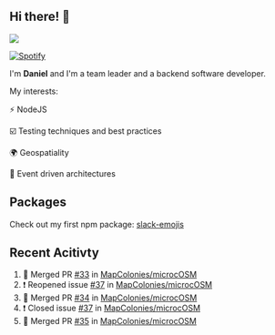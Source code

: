 ## Hi there! 👋

<p>
  <img src="https://github-readme-stats.vercel.app/api?username=syncush&theme=tokyonight">
</p>

[![Spotify](https://novatorem-rust.vercel.app/api/spotify)](https://open.spotify.com/user/syncush)

I'm **Daniel** and I'm a team leader and a backend software developer.

My interests:

⚡ NodeJS

☑️ Testing techniques and best practices

🌍 Geospatiality

🧠 Event driven architectures

## Packages
Check out my first npm package: [slack-emojis](https://www.npmjs.com/package/slack-emojis)

## Recent Acitivty
<!--START_SECTION:activity-->
1. 🎉 Merged PR [#33](https://github.com/MapColonies/microcOSM/pull/33) in [MapColonies/microcOSM](https://github.com/MapColonies/microcOSM)
2. ❗️ Reopened issue [#37](https://github.com/MapColonies/microcOSM/issues/37) in [MapColonies/microcOSM](https://github.com/MapColonies/microcOSM)
3. 🎉 Merged PR [#34](https://github.com/MapColonies/microcOSM/pull/34) in [MapColonies/microcOSM](https://github.com/MapColonies/microcOSM)
4. ❗️ Closed issue [#37](https://github.com/MapColonies/microcOSM/issues/37) in [MapColonies/microcOSM](https://github.com/MapColonies/microcOSM)
5. 🎉 Merged PR [#35](https://github.com/MapColonies/microcOSM/pull/35) in [MapColonies/microcOSM](https://github.com/MapColonies/microcOSM)
<!--END_SECTION:activity-->
